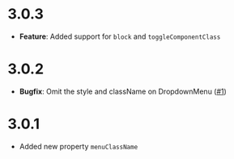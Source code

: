 # 3.0.3

* **Feature**: Added support for `block` and `toggleComponentClass`

# 3.0.2

* **Bugfix**: Omit the style and className on DropdownMenu ([#1])

[#1]: https://github.com/rsuite/rsuite-checkpicker/pull/1

# 3.0.1

* Added new property `menuClassName`
